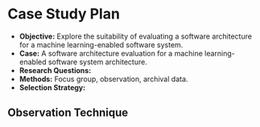 # Case Study Plan

- **Objective:** Explore the suitability of evaluating a software architecture for a machine learning-enabled software system.
- **Case:** A software architecture evaluation for a machine learning-enabled software system architecture.
- **Research Questions:** 
- **Methods:** Focus group, observation, archival data.
- **Selection Strategy:**

## Observation Technique
